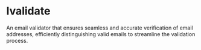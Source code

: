 # Ivalidate
An email validator that ensures seamless and accurate verification of email addresses, efficiently distinguishing valid emails to streamline the validation process.
